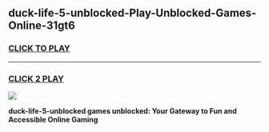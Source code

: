 
## duck-life-5-unblocked-Play-Unblocked-Games-Online-31gt6
<h3>
<a href="https://premium76.site?title=duck-life-5-unblocked&ref=25A">CLICK TO PLAY</a></h3>
<hr>

<h3>
<a href="https://premium76.site?title=duck-life-5-unblocked&ref=25A">CLICK 2 PLAY</a>
  
</h3>

<a href="https://premium76.site?title=duck-life-5-unblocked&ref=25A"><img src="https://clearcache.store/games.png"></a>


**duck-life-5-unblocked games unblocked: Your Gateway to Fun and Accessible Online Gaming**
